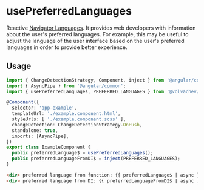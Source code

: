# usePreferredLanguages

Reactive [Navigator Languages](https://developer.mozilla.org/en-US/docs/Web/API/NavigatorLanguage/languages). It provides web developers with information about the user's preferred languages.
For example, this may be useful to adjust the language of the user interface based on the user's preferred languages in order to provide better experience.

## Usage

```ts
import { ChangeDetectionStrategy, Component, inject } from '@angular/core';
import { AsyncPipe } from '@angular/common';
import { usePreferredLanguages, PREFERRED_LANGUAGES } from '@volvachev/angularuse';

@Component({
  selector: 'app-example',
  templateUrl: './example.component.html',
  styleUrls: [ './example.component.scss' ],
  changeDetection: ChangeDetectionStrategy.OnPush,
  standalone: true,
  imports: [AsyncPipe],
})
export class ExampleComponent {
  public preferredLanguage$ = usePreferredLanguages();
  public preferredLanguageFromDI$ = inject(PREFERRED_LANGUAGES);
}
```

```html
<div> preferred language from function: {{ preferredLanguage$ | async }}</div>
<div> preferred language from DI: {{ preferredLanguageFromDI$ | async }}</div>
```